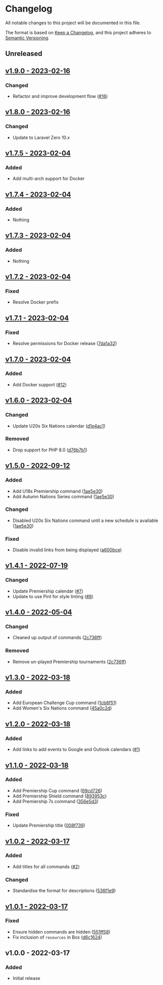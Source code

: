# Changelog

All notable changes to this project will be documented in this file.

The format is based on [Keep a Changelog](https://keepachangelog.com), and this project adheres to [Semantic Versioning](https://semver.org).

## Unreleased

## [v1.9.0 - 2023-02-16](https://github.com/owenvoke/rugby-schedule/compare/v1.8.0...v1.9.0)

### Changed
- Refactor and improve development flow ([#16](https://github.com/owenvoke/rugby-schedule/pull/16))

## [v1.8.0 - 2023-02-16](https://github.com/owenvoke/rugby-schedule/compare/v1.7.5...v1.8.0)

### Changed
- Update to Laravel Zero 10.x

## [v1.7.5 - 2023-02-04](https://github.com/owenvoke/rugby-schedule/compare/v1.7.4...v1.7.5)

### Added
- Add multi-arch support for Docker

## [v1.7.4 - 2023-02-04](https://github.com/owenvoke/rugby-schedule/compare/v1.7.3...v1.7.4)

### Added
- Nothing

## [v1.7.3 - 2023-02-04](https://github.com/owenvoke/rugby-schedule/compare/v1.7.2...v1.7.3)

### Added
- Nothing

## [v1.7.2 - 2023-02-04](https://github.com/owenvoke/rugby-schedule/compare/v1.7.1...v1.7.2)

### Fixed
- Resolve Docker prefix

## [v1.7.1 - 2023-02-04](https://github.com/owenvoke/rugby-schedule/compare/v1.7.0...v1.7.1)

### Fixed
- Resolve permissions for Docker release ([7da1a32](https://github.com/owenvoke/rugby-schedule/commit/7da1a325e8c9b2f2d6d04b26c2764abda86d3396))

## [v1.7.0 - 2023-02-04](https://github.com/owenvoke/rugby-schedule/compare/v1.6.0...v1.7.0)

### Added
- Add Docker support ([#12](https://github.com/owenvoke/rugby-schedule/pull/12))

## [v1.6.0 - 2023-02-04](https://github.com/owenvoke/rugby-schedule/compare/v1.5.0...v1.6.0)

### Changed
- Update U20s Six Nations calendar ([d1e4ac1](https://github.com/owenvoke/rugby-schedule/commit/d1e4ac1e688e0da1fa945e9d0621a78042996ab3))

### Removed
- Drop support for PHP 8.0 ([d76b7b1](https://github.com/owenvoke/rugby-schedule/commit/d76b7b19fc73a3dd6c66d97c0ae9bfdeb9fab24e))

## [v1.5.0 - 2022-09-12](https://github.com/owenvoke/rugby-schedule/compare/v1.4.1...v1.5.0)

### Added
- Add U18s Premiership command ([1ae5e30](https://github.com/owenvoke/rugby-schedule/commit/1ae5e3049d5258e0be4f62bf9f0ea0987e262a55))
- Add Autumn Nations Series command ([1ae5e30](https://github.com/owenvoke/rugby-schedule/commit/1ae5e3049d5258e0be4f62bf9f0ea0987e262a55))

### Changed
- Disabled U20s Six Nations command until a new schedule is available ([1ae5e30](https://github.com/owenvoke/rugby-schedule/commit/1ae5e3049d5258e0be4f62bf9f0ea0987e262a55))

### Fixed
- Disable invalid links from being displayed ([a600bce](https://github.com/owenvoke/rugby-schedule/commit/a600bce1d42265ee91dda8986c37712c1a54d1f0))

## [v1.4.1 - 2022-07-19](https://github.com/owenvoke/rugby-schedule/compare/v1.4.0...v1.4.1)

### Changed
- Update Premiership calendar ([#7](https://github.com/owenvoke/rugby-schedule/pull/7))
- Update to use Pint for style linting ([#8](https://github.com/owenvoke/rugby-schedule/pull/8))

## [v1.4.0 - 2022-05-04](https://github.com/owenvoke/rugby-schedule/compare/v1.3.0...v1.4.0)

### Changed
- Cleaned up output of commands ([2c736ff](https://github.com/owenvoke/rugby-schedule/commit/2c736ff4df9516e039d778be8d2dd092ee8c3110))

### Removed
- Remove un-played Premiership tournaments ([2c736ff](https://github.com/owenvoke/rugby-schedule/commit/2c736ff4df9516e039d778be8d2dd092ee8c3110))

## [v1.3.0 - 2022-03-18](https://github.com/owenvoke/rugby-schedule/compare/v1.2.0...v1.3.0)

### Added
- Add European Challenge Cup command ([1cb8f51](https://github.com/owenvoke/rugby-schedule/commit/1cb8f51da99faf7eaf01ce918cdcab8e2666d85e))
- Add Women's Six Nations command ([45a0c2d](https://github.com/owenvoke/rugby-schedule/commit/45a0c2d59d3b35464bc7a538b988f6c943fbfb5c))

## [v1.2.0 - 2022-03-18](https://github.com/owenvoke/rugby-schedule/compare/v1.1.0...v1.2.0)

### Added
- Add links to add events to Google and Outlook calendars ([#1](https://github.com/owenvoke/rugby-schedule/pull/1))

## [v1.1.0 - 2022-03-18](https://github.com/owenvoke/rugby-schedule/compare/v1.0.2...v1.1.0)

### Added
- Add Premiership Cup command ([69cd726](https://github.com/owenvoke/rugby-schedule/commit/69cd726a8b8a356e313f46edef7137af68747d73))
- Add Premiership Shield command ([893953c](https://github.com/owenvoke/rugby-schedule/commit/893953ca944df423960c2928ea80b6aeb79b8ffb))
- Add Premiership 7s command ([356e5d3](https://github.com/owenvoke/rugby-schedule/commit/356e5d3ff797080b253e9932eaeebd75dc85b80b))

### Fixed
- Update Premiership title ([008f739](https://github.com/owenvoke/rugby-schedule/commit/008f7397f5677018bd8d15dd30a04cb45539bb6e))

## [v1.0.2 - 2022-03-17](https://github.com/owenvoke/rugby-schedule/compare/v1.0.1...v1.0.2)

### Added
- Add titles for all commands ([#2](https://github.com/owenvoke/rugby-schedule/pull/2))

### Changed
- Standardise the format for descriptions ([536f1e9](https://github.com/owenvoke/rugby-schedule/commit/536f1e9a831969b180079fbca0d5b6982df6a71b))

## [v1.0.1 - 2022-03-17](https://github.com/owenvoke/rugby-schedule/compare/v1.0.0...v1.0.1)

### Fixed
- Ensure hidden commands are hidden ([551ff58](https://github.com/owenvoke/rugby-schedule/commit/551ff58e66445de7c51ff424df2d2590fdb8c197))
- Fix inclusion of `resources` in Box ([d6c1624](https://github.com/owenvoke/rugby-schedule/commit/d6c16244a2a6faab0835554448b3311e2f85a12e))

## v1.0.0 - 2022-03-17

### Added
- Initial release
